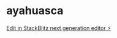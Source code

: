 # ayahuasca

[Edit in StackBlitz next generation editor ⚡️](https://stackblitz.com/~/github.com/Jazeg/ayahuasca)